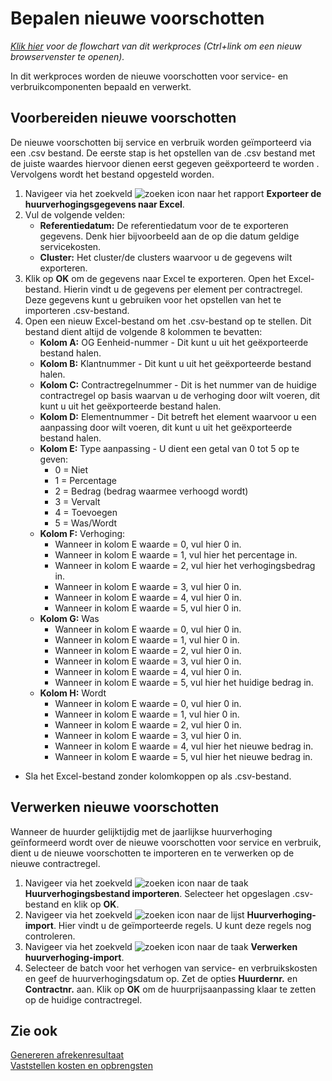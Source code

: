 # Bepalen nieuwe voorschotten

*[Klik hier](https://cegeka-dsabestpracticeprocessen.mavimcloud.com//Portal/code?id=6d2&view=Chart&maximize=true) voor de flowchart van dit werkproces (Ctrl+link om een nieuw browservenster te openen).*

In dit werkproces worden de nieuwe voorschotten voor service- en verbruikcomponenten bepaald en verwerkt.

## Voorbereiden nieuwe voorschotten

De nieuwe voorschotten bij service en verbruik worden geïmporteerd via een .csv bestand. De eerste stap is het opstellen van de .csv bestand met de juiste waardes hiervoor dienen eerst gegeven geëxporteerd te worden . Vervolgens wordt het bestand opgesteld worden. 

1. Navigeer via het zoekveld ![zoeken icon](/assets/images/zoeken.png "zoeken icon") naar het rapport **Exporteer de huurverhogingsgegevens naar Excel**.
2. Vul de volgende velden:
	 - **Referentiedatum:** De referentiedatum voor de te exporteren gegevens. Denk hier bijvoorbeeld aan de op die datum geldige servicekosten.	
	 - **Cluster:** Het cluster/de clusters waarvoor u de gegevens wilt exporteren. 
3. Klik op **OK** om de gegevens naar Excel te exporteren. Open het Excel-bestand. Hierin vindt u de gegevens per element per contractregel. Deze gegevens kunt u gebruiken voor het opstellen van het te importeren .csv-bestand. 
4. Open een nieuw Excel-bestand om het .csv-bestand op te stellen. Dit bestand dient altijd de volgende 8 kolommen te bevatten:
	- **Kolom A:** OG Eenheid-nummer - Dit kunt u uit het geëxporteerde bestand halen. 
	- **Kolom B:** Klantnummer - Dit kunt u uit het geëxporteerde bestand halen. 
	- **Kolom C:** Contractregelnummer - Dit is het nummer van de huidige contractregel op basis waarvan u de verhoging door wilt voeren, dit kunt u uit het geëxporteerde bestand halen. 
	- **Kolom D:** Elementnummer - Dit betreft het element waarvoor u een aanpassing door wilt voeren, dit kunt u uit het geëxporteerde bestand halen. 
	- **Kolom E:** Type aanpassing - U dient een getal van 0 tot 5 op te geven:
		- 0 = Niet
		- 1 = Percentage
		- 2 = Bedrag (bedrag waarmee verhoogd wordt)
		- 3 = Vervalt
		- 4 = Toevoegen
		- 5 = Was/Wordt
	 -  **Kolom F:** Verhoging:
		 - Wanneer in kolom E waarde = 0, vul hier 0 in.
		 - Wanneer in kolom E waarde = 1, vul hier het percentage in.
		 - Wanneer in kolom E waarde = 2, vul hier het verhogingsbedrag in. 
		 - Wanneer in kolom E waarde = 3, vul hier 0 in.
		 - Wanneer in kolom E waarde = 4, vul hier 0 in.
		 - Wanneer in kolom E waarde = 5, vul hier 0 in.
	 -  **Kolom G:** Was
		 - Wanneer in kolom E waarde = 0, vul hier 0 in.
		 - Wanneer in kolom E waarde = 1, vul hier 0 in.
		 - Wanneer in kolom E waarde = 2, vul hier 0 in.
		 - Wanneer in kolom E waarde = 3, vul hier 0 in.
		 - Wanneer in kolom E waarde = 4, vul hier 0 in.
		 - Wanneer in kolom E waarde = 5, vul hier het huidige bedrag in.
	 -  **Kolom H:** Wordt
		 - Wanneer in kolom E waarde = 0, vul hier 0 in.
		 - Wanneer in kolom E waarde = 1, vul hier 0 in.
		 - Wanneer in kolom E waarde = 2, vul hier 0 in.
		 - Wanneer in kolom E waarde = 3, vul hier 0 in.
		 - Wanneer in kolom E waarde = 4, vul hier het nieuwe bedrag in.
		 - Wanneer in kolom E waarde = 5, vul hier het nieuwe bedrag in.
 - Sla het Excel-bestand zonder kolomkoppen op als .csv-bestand. 
 
## Verwerken nieuwe voorschotten

Wanneer de huurder gelijktijdig met de jaarlijkse huurverhoging geïnformeerd wordt over de nieuwe voorschotten voor service en verbruik, dient u de nieuwe voorschotten te importeren en te verwerken op de nieuwe contractregel. 

1. Navigeer via het zoekveld ![zoeken icon](/assets/images/zoeken.png "zoeken icon") naar de taak **Huurverhogingsbestand importeren**. Selecteer het opgeslagen .csv-bestand en klik op **OK**.
2. Navigeer via het zoekveld ![zoeken icon](/assets/images/zoeken.png "zoeken icon") naar de lijst **Huurverhoging-import**. Hier vindt u de geïmporteerde regels. U kunt deze regels nog controleren. 
3. Navigeer via het zoekveld ![zoeken icon](/assets/images/zoeken.png "zoeken icon") naar de taak **Verwerken huurverhoging-import**. 
4. Selecteer de batch voor het verhogen van service- en verbruikskosten en geef de huurverhogingsdatum op. Zet de opties **Huurdernr.** en **Contractnr.** aan. Klik op **OK** om de huurprijsaanpassing klaar te zetten op de huidige contractregel.

## Zie ook

[Genereren afrekenresultaat](../genereren-afrekenresultaat/)  
[Vaststellen kosten en opbrengsten](../vaststellen-kosten-en-opbrengsten/)  
